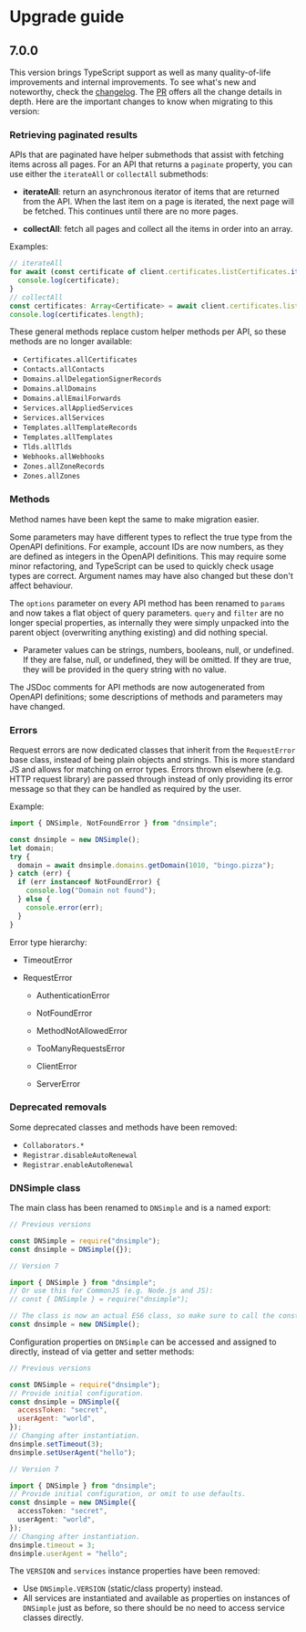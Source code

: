 # Upgrade guide

## 7.0.0

This version brings TypeScript support as well as many quality-of-life improvements and internal improvements. To see what's new and noteworthy, check the [changelog](./CHANGELOG.md). The [PR](https://github.com/dnsimple/dnsimple-node/pull/170) offers all the change details in depth. Here are the important changes to know when migrating to this version:

### Retrieving paginated results

APIs that are paginated have helper submethods that assist with fetching items across all pages. For an API that returns a `paginate` property, you can use either the `iterateAll` or `collectAll` submethods:

- **iterateAll**: return an asynchronous iterator of items that are returned from the API. When the last item on a page is iterated, the next page will be fetched. This continues until there are no more pages.

- **collectAll**: fetch all pages and collect all the items in order into an array.

Examples:

```typescript
// iterateAll
for await (const certificate of client.certificates.listCertificates.iterateAll(1010, "bingo.pizza")) {
  console.log(certificate);
}
// collectAll
const certificates: Array<Certificate> = await client.certificates.listCertificates.collectAll(1010, "bingo.pizza");
console.log(certificates.length);
```

These general methods replace custom helper methods per API, so these methods are no longer available:

- `Certificates.allCertificates`
- `Contacts.allContacts`
- `Domains.allDelegationSignerRecords`
- `Domains.allDomains`
- `Domains.allEmailForwards`
- `Services.allAppliedServices`
- `Services.allServices`
- `Templates.allTemplateRecords`
- `Templates.allTemplates`
- `Tlds.allTlds`
- `Webhooks.allWebhooks`
- `Zones.allZoneRecords`
- `Zones.allZones`

### Methods

Method names have been kept the same to make migration easier.

Some parameters may have different types to reflect the true type from the OpenAPI definitions. For example, account IDs are now numbers, as they are defined as integers in the OpenAPI definitions. This may require some minor refactoring, and TypeScript can be used to quickly check usage types are correct. Argument names may have also changed but these don't affect behaviour.

The `options` parameter on every API method has been renamed to `params` and now takes a flat object of query parameters. `query` and `filter` are no longer special properties, as internally they were simply unpacked into the parent object (overwriting anything existing) and did nothing special.

- Parameter values can be strings, numbers, booleans, null, or undefined. If they are false, null, or undefined, they will be omitted. If they are true, they will be provided in the query string with no value.

The JSDoc comments for API methods are now autogenerated from OpenAPI definitions; some descriptions of methods and parameters may have changed.

### Errors

Request errors are now dedicated classes that inherit from the `RequestError` base class, instead of being plain objects and strings. This is more standard JS and allows for matching on error types. Errors thrown elsewhere (e.g. HTTP request library) are passed through instead of only providing its error message so that they can be handled as required by the user.

Example:

```ts
import { DNSimple, NotFoundError } from "dnsimple";

const dnsimple = new DNSimple();
let domain;
try {
  domain = await dnsimple.domains.getDomain(1010, "bingo.pizza");
} catch (err) {
  if (err instanceof NotFoundError) {
    console.log("Domain not found");
  } else {
    console.error(err);
  }
}
```

Error type hierarchy:

- TimeoutError

- RequestError

  - AuthenticationError

  - NotFoundError

  - MethodNotAllowedError

  - TooManyRequestsError

  - ClientError

  - ServerError

### Deprecated removals

Some deprecated classes and methods have been removed:

- `Collaborators.*`
- `Registrar.disableAutoRenewal`
- `Registrar.enableAutoRenewal`

### DNSimple class

The main class has been renamed to `DNSimple` and is a named export:

```js
// Previous versions

const DNSimple = require("dnsimple");
const dnsimple = DNSimple({});
```

```ts
// Version 7

import { DNSimple } from "dnsimple";
// Or use this for CommonJS (e.g. Node.js and JS):
// const { DNSimple } = require("dnsimple");

// The class is now an actual ES6 class, so make sure to call the constructor with the `new` keyword:
const dnsimple = new DNSimple();
```

Configuration properties on `DNSimple` can be accessed and assigned to directly, instead of via getter and setter methods:

```js
// Previous versions

const DNSimple = require("dnsimple");
// Provide initial configuration.
const dnsimple = DNSimple({
  accessToken: "secret",
  userAgent: "world",
});
// Changing after instantiation.
dnsimple.setTimeout(3);
dnsimple.setUserAgent("hello");
```

```ts
// Version 7

import { DNSimple } from "dnsimple";
// Provide initial configuration, or omit to use defaults.
const dnsimple = new DNSimple({
  accessToken: "secret",
  userAgent: "world",
});
// Changing after instantiation.
dnsimple.timeout = 3;
dnsimple.userAgent = "hello";
```

The `VERSION` and `services` instance properties have been removed:

- Use `DNSimple.VERSION` (static/class property) instead.
- All services are instantiated and available as properties on instances of `DNSimple` just as before, so there should be no need to access service classes directly.
